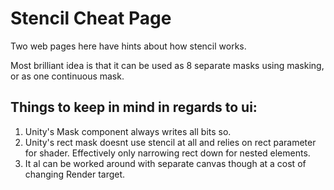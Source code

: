 # Stencil Cheat Page

Two web pages here have hints about how stencil works.

Most brilliant idea is that it can be used as 8 separate masks using masking, or as one continuous mask.

## Things to keep in mind in regards to ui:

1. Unity's Mask component always writes all bits so.
2. Unity's rect mask doesnt use stencil at all and relies on rect parameter for shader. Effectively only narrowing rect down for nested elements.
3. It al can be worked around with separate canvas though at a cost of changing Render target.